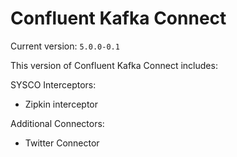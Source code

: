 # Confluent Kafka Connect

Current version: `5.0.0-0.1`

This version of Confluent Kafka Connect includes:

SYSCO Interceptors:

- Zipkin interceptor

Additional Connectors:

- Twitter Connector